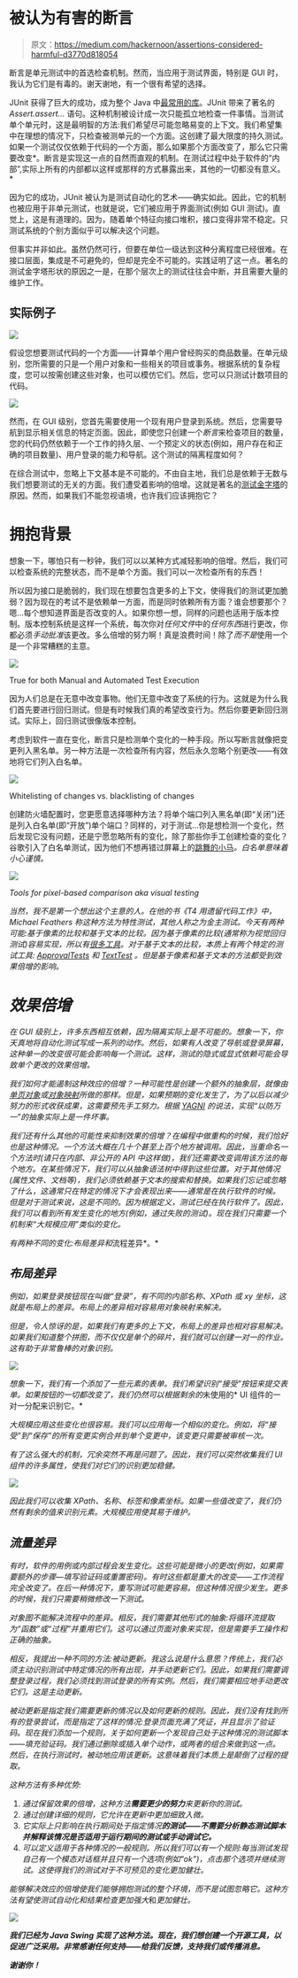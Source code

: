 # 被认为有害的断言

> 原文：<https://medium.com/hackernoon/assertions-considered-harmful-d3770d818054>

断言是单元测试中的首选检查机制。然而，当应用于测试界面，特别是 GUI 时，我认为它们是有毒的。谢天谢地，有一个很有希望的选择。

JUnit 获得了巨大的成功，成为整个 Java 中[最常用的库](http://blog.takipi.com/the-top-100-java-libraries-in-2016-after-analyzing-47251-dependencies/)。JUnit 带来了著名的 *Assert.assert…* 语句。这种机制被设计成一次只能孤立地检查一件事情。当测试单个单元时，这是最明智的方法:我们希望尽可能忽略易变的上下文。我们希望集中在理想的情况下，只检查被测单元的一个方面。这创建了最大限度的持久测试。如果一个测试仅仅依赖于代码的一个方面，那么如果那个方面改变了，那么它只需要改变*。断言是实现这一点的自然而直观的机制。在测试过程中处于软件的“内部”,实际上所有的内部都以这样或那样的方式暴露出来，其他的一切都没有意义。*

因为它的成功，JUnit 被认为是测试自动化的艺术——确实如此。因此，它的机制也被应用于非单元测试，也就是说，它们被应用于界面测试(例如 GUI 测试)。直觉上，这是有道理的。因为，随着单个特征向接口堆积，接口变得非常不稳定。只测试系统的个别方面似乎可以解决这个问题。

但事实并非如此。虽然仍然可行，但要在单位一级达到这种分离程度已经很难。在接口层面，集成是不可避免的，但却是完全不可能的。实践证明了这一点。著名的测试金字塔形状的原因之一是，在那个层次上的测试往往会中断，并且需要大量的维护工作。

## 实际例子

![](img/cfc83e15065f65691d3b27f6660b7523.png)

假设您想要测试代码的一个方面——计算单个用户曾经购买的商品数量。在单元级别，您所需要的只是一个用户对象和一些相关的项目或事务。根据系统的复杂程度，您可以按需创建这些对象，也可以模仿它们。然后，您可以只测试计数项目的代码。

![](img/347a00234d517b6f628df761d66a7e44.png)

然而，在 GUI 级别，您首先需要使用一个现有用户登录到系统。然后，您需要导航到显示相关信息的特定页面。因此，即使您只创建一个*断言*来检查项目的数量，您的代码仍然依赖于一个工作的持久层、一个预定义的状态(例如，用户存在和正确的项目数量)、用户登录的能力和导航。这个测试的隔离程度如何？

在综合测试中，忽略上下文基本是不可能的。不由自主地，我们总是依赖于无数与我们想要测试的无关的方面。我们遭受着影响的倍增。这就是著名的[测试金字塔](https://martinfowler.com/bliki/TestPyramid.html)的原因。然而，如果我们不能忽视语境，也许我们应该拥抱它？

# 拥抱背景

想象一下，哪怕只有一秒钟，我们可以以某种方式减轻影响的倍增。然后，我们可以检查系统的完整状态，而不是单个方面。我们可以一次检查所有的东西！

所以因为接口是脆弱的，我们现在想要包含更多的上下文，使得我们的测试更加脆弱？因为现在的考试不是依赖单一方面，而是同时依赖所有方面？谁会想要那个？嗯…每个想知道界面是否改变的人。如果你想一想，同样的问题也适用于版本控制。版本控制系统是这样一个系统，每次你对*任何文件*中的*任何东西*进行更改，你都必须*手动批准*该更改。多么倍增的努力啊！真是浪费时间！除了*而不是*使用一个是一个非常糟糕的主意。

![](img/3b9e7d25a7f5259b4a48a289ad69c69f.png)

True for both Manual and Automated Test Execution

因为人们总是在无意中改变事物。他们无意中改变了系统的行为。这就是为什么我们首先要进行回归测试。但是有时候我们真的希望改变行为。然后你要更新回归测试。实际上，回归测试很像版本控制。

考虑到软件一直在变化，断言只是检测单个变化的一种手段。所以写断言就像把变更列入黑名单。另一种方法是一次检查所有内容，然后永久忽略个别更改——有效地将它们列入白名单。

![](img/9adda3f06eb449dd45a9520d843c1d57.png)

Whitelisting of changes vs. blacklisting of changes

创建防火墙配置时，您更愿意选择哪种方法？将单个端口列入黑名单(即“关闭”)还是列入白名单(即“开放”)单个端口？同样的，对于测试…你是想检测一个变化，然后发现它没有问题，还是宁愿忽略所有的变化，除了那些你手工创建检查的变化？谷歌引入了白名单测试，因为他们不想再错过屏幕上的[跳舞的小马](https://www.youtube.com/watch?v=UMnZiTL0tUc&feature=youtu.be&t=325)*。白名单意味着小心谨慎。*

*![](img/f946ba028232e9a57982b49d5ff0883e.png)*

*Tools for pixel-based comparison aka visual testing*

*当然，我不是第一个想出这个主意的人。在他的书《T4 用遗留代码工作》中，Michael Feathers 称这种方法为特性测试，其他人称之为金主测试。今天有两种可能:基于像素的比较和基于文本的比较。因为基于像素的比较(通常称为视觉回归测试)容易实现，所以有[很多工具](https://visualregressiontesting.com/tools.html)。对于基于文本的比较，本质上有两个特定的测试工具: [ApprovalTests](http://approvaltests.com/) 和 [TextTest](http://texttest.sourceforge.net/) 。但是基于像素和基于文本的方法都受到效果倍增的影响。*

# *效果倍增*

*在 GUI 级别上，许多东西相互依赖，因为隔离实际上是不可能的。想象一下，你天真地将自动化测试写成一系列的动作。然后，如果有人改变了导航或登录屏幕，这种单一的改变很可能会影响每一个测试。这样，测试的隐式或显式依赖可能会导致单个更改的效果倍增。*

*我们如何才能遏制这种效应的倍增？一种可能性是创建一个额外的抽象层，就像由[单页对象](https://martinfowler.com/bliki/PageObject.html)或[对象映射](http://www.seleniumhq.org/docs/06_test_design_considerations.jsp#user-interface-mapping)所做的那样。但是，如果预期的变化发生了，为了以后以减少努力的形式收获成果，这需要预先手工努力。根据 [YAGNI](https://en.wikipedia.org/wiki/You_aren%27t_gonna_need_it) 的说法，实现“以防万一”的抽象实际上是一件坏事。*

*我们还有什么其他的可能性来抑制效果的倍增？在编程中做重构的时候，我们恰好也是这种情况。一个方法大概在几十个甚至上百个地方被调用。因此，当重命名一个方法时(请只在内部、非公开的 API 中这样做)，我们还需要改变调用该方法的每个地方。在某些情况下，我们可以从抽象语法树中得到这些位置。对于其他情况(属性文件、文档等)，我们必须依赖基于文本的搜索和替换。如果我们忘记或忽略了什么，这通常只在特定的情况下才会表现出来——通常是在执行软件的时候。但是对于测试来说，这是不同的。因为根据定义，测试已经在执行软件了。因此，我们可以看到所有发生变化的地方(例如，通过失败的测试)。现在我们只需要一个机制来“大规模应用”类似的变化。*

*有两种不同的变化:*布局差异*和*流程差异*。*

## *布局差异*

*例如，如果登录按钮现在叫做“登录”，有不同的内部名称、XPath 或 xy 坐标，这就是布局上的差异。布局上的差异相对容易用对象映射来解决。*

*但是，令人惊讶的是，如果我们有更多的上下文，布局上的差异也相对容易解决。如果我们知道整个拼图，而不仅仅是单个的碎片，我们就可以创建一对一的作业。这有助于非常鲁棒的对象识别。*

*![](img/29b21cd574359ed12881aa58630d4bac.png)*

*想象一下，我们有一个添加了一些元素的表单。我们希望识别“接受”按钮来提交表单。如果按钮的一切都改变了，我们仍然可以根据剩余的*未使用的* UI 组件的一对一分配来识别它。*

*大规模应用这些变化也很容易。我们可以应用每一个相似的变化。例如，将“接受”到“保存”的所有变更实例合并到单个变更中，该变更只需要被审核一次。*

*有了这么强大的机制，冗余突然不再是问题了。因此，我们可以突然收集我们 UI 组件的许多属性，使我们对它们的识别更加稳健。*

*![](img/0a59d67d29054f54c6475168d73e4ee4.png)*

*因此我们可以收集 XPath、名称、标签和像素坐标。如果一些值改变了，我们仍然有剩余的值来识别元素。大规模应用使其易于维护。*

## *流量差异*

*有时，软件的用例或内部过程会发生变化。这些可能是微小的更改(例如，如果需要额外的步骤—填写验证码或重置密码)。有时这些都是重大的改变——工作流程完全改变了。在后一种情况下，重写测试可能更容易。但这种情况很少发生。更多的时候，我们只需要稍微修改一下测试。*

*对象图不能解决流程中的差异。相反，我们需要其他形式的抽象:将循环流提取为“函数”或“过程”并重用它们。这可以通过页面对象来实现，但是需要手工操作和正确的抽象。*

*相反，我提出一种不同的方法:*被动更新*。我这么说是什么意思？传统上，我们必须主动识别测试中特定情况的所有出现，并手动更新它们。因此，如果我们需要调整登录过程，我们必须找到测试登录的所有实例。然后，我们需要相应地手动更改它们。这是主动更新。*

*被动更新是指定我们需要更新的情况以及如何更新的规则。因此，我们没有找到所有的登录尝试，而是指定了这样的情况:登录页面充满了凭证，并且显示了验证码。现在我们添加一个规则，关于如何更新一个发现自己处于这种情况的测试脚本——填充验证码。我们通过删除或插入单个动作，或两者的组合来做到这一点。然后，在执行测试时，被动地应用该更新。这意味着我们本质上是颠倒了过程的提取。*

*这种方法有多种优势:*

1.  *通过保留效果的倍增，这种方法**需要更少的努力**来更新你的测试。*
2.  *通过创建详细的规则，它允许在更新中更加细致入微。*
3.  *它实际上只影响在执行期间处于指定情况**的测试——不需要分析静态测试脚本并解释该情况是否适用于运行期间的测试或手动调试它。***
4.  *可以定义适用于各种情况的一般规则。所以我们可以有一个规则:每当测试发现自己有一个模态对话框并且只有一个选项(例如“ok”)，点击那个选项并继续测试。这使得我们的测试对于不可预见的变化更加健壮。*

*能够解决效应的倍增使我们能够拥抱测试的整个环境，而不是试图忽略它。这种方法有望使测试自动化和结果检查更加强大*和*更加健壮。*

*![](img/d5f64709e4d9f3762cb11297fb405fbe.png)*

***我们已经为 Java Swing 实现了这种方法。现在，我们想创建一个开源工具，以促进广泛采用。非常感谢任何支持——给我们反馈，支持我们或传播消息。***

***谢谢你！***